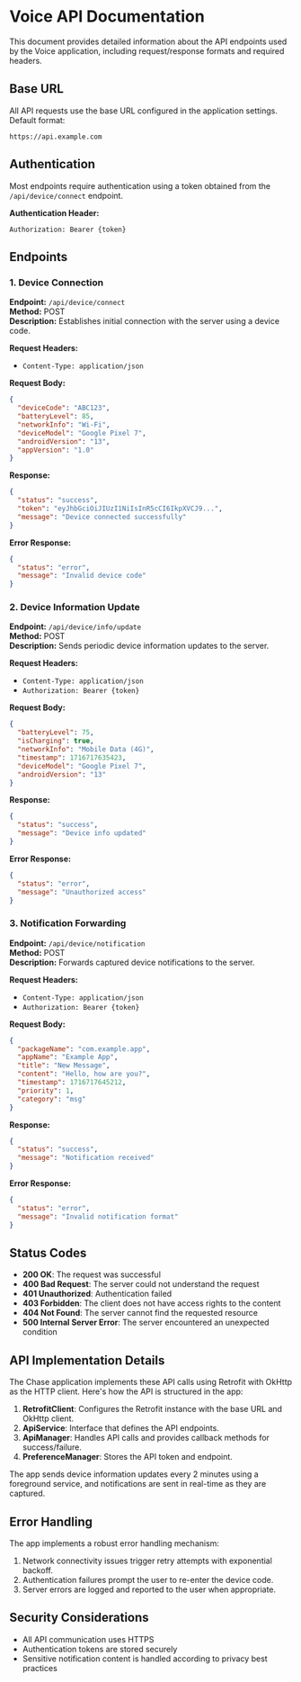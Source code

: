 # Voice API Documentation

This document provides detailed information about the API endpoints used by the Voice application, including request/response formats and required headers.

## Base URL

All API requests use the base URL configured in the application settings. Default format:
```
https://api.example.com
```

## Authentication

Most endpoints require authentication using a token obtained from the `/api/device/connect` endpoint.

**Authentication Header:**
```
Authorization: Bearer {token}
```

## Endpoints

### 1. Device Connection

**Endpoint:** `/api/device/connect`  
**Method:** POST  
**Description:** Establishes initial connection with the server using a device code.

**Request Headers:**
- `Content-Type: application/json`

**Request Body:**
```json
{
  "deviceCode": "ABC123",
  "batteryLevel": 85,
  "networkInfo": "Wi-Fi",
  "deviceModel": "Google Pixel 7",
  "androidVersion": "13",
  "appVersion": "1.0"
}
```

**Response:**
```json
{
  "status": "success",
  "token": "eyJhbGciOiJIUzI1NiIsInR5cCI6IkpXVCJ9...",
  "message": "Device connected successfully"
}
```

**Error Response:**
```json
{
  "status": "error",
  "message": "Invalid device code"
}
```

### 2. Device Information Update

**Endpoint:** `/api/device/info/update`  
**Method:** POST  
**Description:** Sends periodic device information updates to the server.

**Request Headers:**
- `Content-Type: application/json`
- `Authorization: Bearer {token}`

**Request Body:**
```json
{
  "batteryLevel": 75,
  "isCharging": true,
  "networkInfo": "Mobile Data (4G)",
  "timestamp": 1716717635423,
  "deviceModel": "Google Pixel 7",
  "androidVersion": "13"
}
```

**Response:**
```json
{
  "status": "success",
  "message": "Device info updated"
}
```

**Error Response:**
```json
{
  "status": "error",
  "message": "Unauthorized access"
}
```

### 3. Notification Forwarding

**Endpoint:** `/api/device/notification`  
**Method:** POST  
**Description:** Forwards captured device notifications to the server.

**Request Headers:**
- `Content-Type: application/json`
- `Authorization: Bearer {token}`

**Request Body:**
```json
{
  "packageName": "com.example.app",
  "appName": "Example App",
  "title": "New Message",
  "content": "Hello, how are you?",
  "timestamp": 1716717645212,
  "priority": 1,
  "category": "msg"
}
```

**Response:**
```json
{
  "status": "success",
  "message": "Notification received"
}
```

**Error Response:**
```json
{
  "status": "error",
  "message": "Invalid notification format"
}
```

## Status Codes

- **200 OK**: The request was successful
- **400 Bad Request**: The server could not understand the request
- **401 Unauthorized**: Authentication failed
- **403 Forbidden**: The client does not have access rights to the content
- **404 Not Found**: The server cannot find the requested resource
- **500 Internal Server Error**: The server encountered an unexpected condition

## API Implementation Details

The Chase application implements these API calls using Retrofit with OkHttp as the HTTP client. Here's how the API is structured in the app:

1. **RetrofitClient**: Configures the Retrofit instance with the base URL and OkHttp client.
2. **ApiService**: Interface that defines the API endpoints.
3. **ApiManager**: Handles API calls and provides callback methods for success/failure.
4. **PreferenceManager**: Stores the API token and endpoint.

The app sends device information updates every 2 minutes using a foreground service, and notifications are sent in real-time as they are captured.

## Error Handling

The app implements a robust error handling mechanism:

1. Network connectivity issues trigger retry attempts with exponential backoff.
2. Authentication failures prompt the user to re-enter the device code.
3. Server errors are logged and reported to the user when appropriate.

## Security Considerations

- All API communication uses HTTPS
- Authentication tokens are stored securely
- Sensitive notification content is handled according to privacy best practices